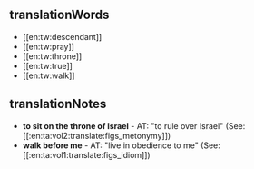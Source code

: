 ## translationWords

* [[en:tw:descendant]]
* [[en:tw:pray]]
* [[en:tw:throne]]
* [[en:tw:true]]
* [[en:tw:walk]]

## translationNotes

* **to sit on the throne of Israel** - AT: "to rule over Israel" (See: [[:en:ta:vol2:translate:figs_metonymy]])
* **walk before me** - AT: "live in obedience to me" (See: [[:en:ta:vol1:translate:figs_idiom]])
